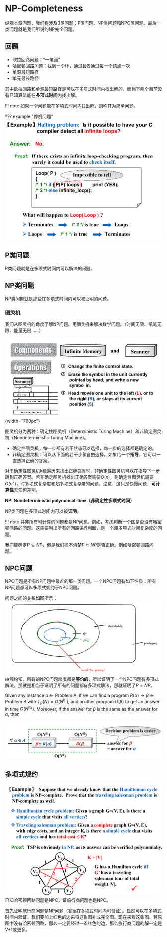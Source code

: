 # NP-Completeness
纵观本章问题，我们将涉及3类问题：P类问题、NP类问题和NPC类问题。最后一类问题就是我们所说的NP完全问题。
## 回顾

- 欧拉回路问题：“一笔画”
- 哈密顿回路问题：找到一个环，通过且仅通过每一个顶点一次
- 单源最短路径
- 单元最长路径

其中欧拉回路和单源最短路径是可以在多项式时间内找出解的，而剩下两个目前没有已知算法能在**多项式时间**内找出解。

!!! note
    如果一个问题能在多项式时间内找出解，则称其为简单问题。

??? example "停机问题"
    ![alt text](./image/image.png)

## P类问题
P类问题就是在多项式时间内可以解决的问题。
## NP类问题
NP类问题就是那些在多项式时间内可以被证明的问题。

### 图灵机
我们从图灵机的角度了解NP问题。用图灵机来解决数学问题。（时间无限、纸笔无限、能量无限……）

![alt text](./image/image1.png){width="700px"}

图灵机分为两种：确定性图灵机（Deterministic Turing Machine）和非确定图灵机（Nondeterministic Turing Machine）。

- 确定性图灵机：每一步都有若干状态可以选择，每一步的选择都是确定的。
- 非确定图灵机：可以从下面的若干步骤自由选择。如果给一个**指导**，它可以一直选择正确的答案。

对于确定性图灵机k级遍历来找出正确答案时，非确定性图灵机可以在指导下一步跳到正确答案。若非确定图灵机找出正确答案需要$O(n)$，则确定性图灵机需要$O(n^k)$，时多项式复杂度和超多项式复杂度的问题。注意，这只是快慢问题，**可计算性**无任何差别。

**NP: Nondeterministic polynomial-time（非确定性多项式时间）**

NP类问题在多项式时间内可以被**证明**。

!!! note
    并非所有可计算的问题都是NP问题。例如，考虑判断一个图是否没有哈密顿回路的问题。这需要列出所有的回路进行判断，是一个超多项式时间复杂度的问题。

我们能确定$P \subseteq NP$，但是我们搞不清楚$P \subset NP$是否正确。例如哈密顿回路问题。

## NPC问题
NPC问题是所有NP问题中最难的那一类问题。一个NPC问题有如下性质：所有NP问题都可以多项式规约于NPC问题。

问题之间的关系如图所示：
![alt text](./image/image2.png)
由规约知，所有的NPC问题难度都是**等价的**，所以证明了一个NPC问题有多项式解法，那就是相当于证明了所有的问题都有多项式解法，那就证明了$P = NP$。

Given any instance $\alpha \in \text{Problem A}$, if we can find a program $R(\alpha) \rightarrow \beta \in \text{Problem B}$ with $T_R(N) = O(N^{k1})$, and another program $D(\beta)$ to get an answer in time $O(N^{k2})$. Moreover, if the answer for $\beta$ is the same as the answer for $\alpha$, then

![alt text](./image/image3.png)

## 多项式规约
![alt text](./image/image4.png)
已知哈密顿回路问题是NPC，证旅行商问题也是NPC。

首先证明旅行商问题是NP问题（答案在多项式时间内可验证）。显然可以在多项式时间内验证。我们要加上红色的边来将这张图补成完全图。现在来看这张图。若原图中没有哈密顿回路，那么一定要经过一条红色的边，那么旅行商问题的解一定是V+1或更多。
